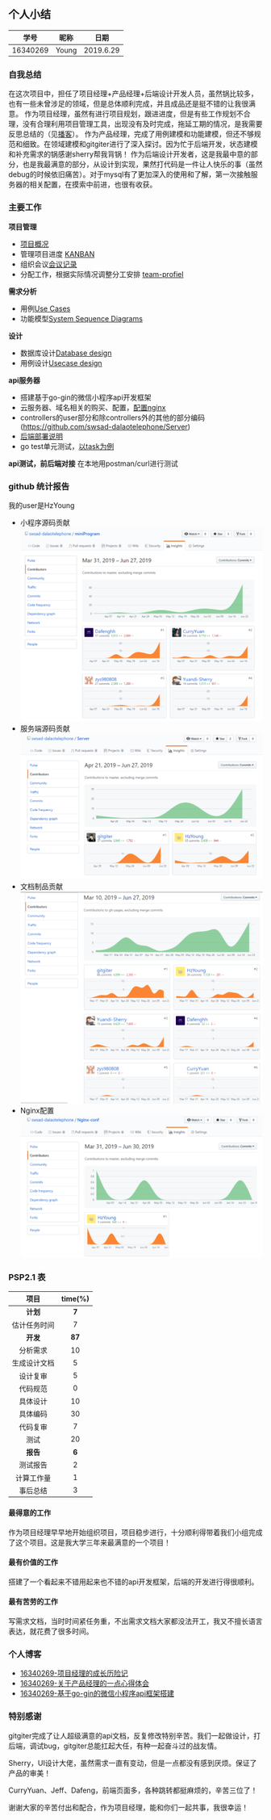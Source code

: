 ## 个人小结


| 学号     | 昵称   | 日期      |
| -------- | ------ | --------- |
| 16340269 | Young | 2019.6.29 |

### 自我总结
在这次项目中，担任了项目经理+产品经理+后端设计开发人员，虽然锅比较多，也有一些未曾涉足的领域，但是总体顺利完成，并且成品还是挺不错的让我很满意。
作为项目经理，虽然有进行项目规划，跟进进度，但是有些工作规划不合理，没有合理利用项目管理工具，出现没有及时完成，拖延工期的情况，是我需要反思总结的（见[播客](https://blog.csdn.net/weixin_43828428/article/details/94310464)）。
作为产品经理，完成了用例建模和功能建模，但还不够规范和细致。在领域建模和gitgiter进行了深入探讨。因为忙于后端开发，状态建模和补充需求的锅感谢sherry帮我背锅！
作为后端设计开发者，这是我最中意的部分，也是我最满意的部分，从设计到实现，果然打代码是一件让人快乐的事（虽然debug的时候依旧痛苦）。对于mysql有了更加深入的使用和了解，第一次接触服务器的相关配置，在摸索中前进，也很有收获。
### 主要工作

**项目管理**
- [项目概况](about.md)
- 管理项目进度 [KANBAN](../kanban.md)
- 组织会议[会议记录](https://github.com/swsad-dalaotelephone/docs/tree/gh-pages/meeting-record)
- 分配工作，根据实际情况调整分工安排 [team-profiel](../team-profile.md)

**需求分析**
- 用例[Use Cases](../use-case/README.md)
- 功能模型[System Sequence Diagrams](../SSD/README.md)

**设计**
- 数据库设计[Database design](imgs/db_design.png)
- 用例设计[Usecase design]()

**api服务器**
- 搭建基于go-gin的微信小程序api开发框架
- 云服务器、域名相关的购买、配置，[配置nginx](https://github.com/swsad-dalaotelephone/Nginx-conf)
- controllers的user部分和除controllers外的其他的部分编码(https://github.com/swsad-dalaotelephone/Server)
- [后端部署说明](https://github.com/swsad-dalaotelephone/Server/blob/master/README.md)
- go test单元测试，[以task为例](https://github.com/swsad-dalaotelephone/Server/blob/master/models/task/task_test.go)

**api测试，前后端对接**
在本地用postman/curl进行测试


### github 统计报告
我的user是HzYoung
- 小程序源码贡献
![小程序源码贡献](../images/weApp-contribution.PNG)
- 服务端源码贡献
![服务端源码贡献](../images/server-contribution.PNG)
- 文档制品贡献
![文档制品贡献](../images/docs-contribution.PNG)
- Nginx配置
![Nginx-conf](../images/nginx-contribution.PNG)

### PSP2.1 表

| 项目 | time(%) |
| :---: | :---: |
| **计划** | **7** |
| 估计任务时间 | 7 |
| **开发** | **87** |
| 分析需求 | 10 |
| 生成设计文档 | 5 |
| 设计复审 | 5 |
| 代码规范 | 0 |
| 具体设计 | 10 |
| 具体编码 | 30 |
| 代码复审 | 7 |
| 测试 | 20 |
| **报告** | **6** |
| 测试报告 | 2 |
| 计算工作量 | 1 |
| 事后总结 | 3 |

#### 最得意的工作
作为项目经理早早地开始组织项目，项目稳步进行，十分顺利得带着我们小组完成了这个项目。这是我大学三年来最满意的一个项目！

#### 最有价值的工作
搭建了一个看起来不错用起来也不错的api开发框架，后端的开发进行得很顺利。

#### 最有苦劳的工作
写需求文档，当时时间紧任务重，不出需求文档大家都没法开工，我又不擅长语言表达，就花费了很多时间。

### 个人博客
 - [16340269-项目经理的成长历险记](https://blog.csdn.net/weixin_43828428/article/details/94310464)
 - [16340269-关于产品经理的一点心得体会](https://blog.csdn.net/weixin_43828428/article/details/94310582)
 - [16340269-基于go-gin的微信小程序api框架搭建](https://blog.csdn.net/weixin_43828428/article/details/94294049)


### 特别感谢

gitgiter完成了让人超级满意的api文档，反复修改特别辛苦。我们一起做设计，打后端，调试bug，gitgiter总能扛起大任，有种一起奋斗过的战友情。

Sherry，UI设计大佬，虽然需求一直有变动，但是一点都没有感到厌烦。保证了产品的审美！

CurryYuan、Jeff、Dafeng，前端页面多，各种跳转都挺麻烦的，辛苦三位了！

谢谢大家的辛苦付出和配合，作为项目经理，能和你们一起共事，我很幸运！

